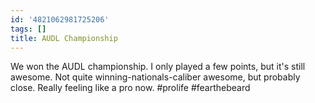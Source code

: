 ```yaml
---
id: '4821062981725206'
tags: []
title: AUDL Championship
---
```


We won the AUDL championship. I only played a few points, but it's still awesome. Not quite winning-nationals-caliber awesome, but probably close. Really feeling like a pro now. #prolife #fearthebeard
